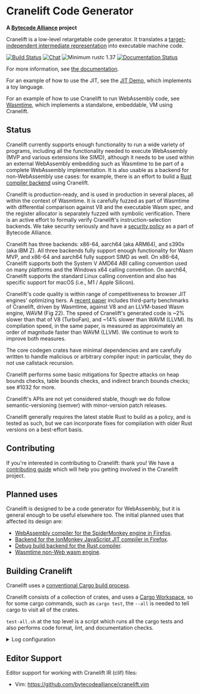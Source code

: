 Cranelift Code Generator
========================

**A [Bytecode Alliance][BA] project**

Cranelift is a low-level retargetable code generator. It translates a
[target-independent intermediate representation](docs/ir.md)
into executable machine code.

[BA]: https://bytecodealliance.org/
[![Build Status](https://github.com/bytecodealliance/wasmtime/workflows/CI/badge.svg)](https://github.com/bytecodealliance/wasmtime/actions)
[![Chat](https://img.shields.io/badge/chat-zulip-brightgreen.svg)](https://bytecodealliance.zulipchat.com/#narrow/stream/217117-cranelift/topic/general)
![Minimum rustc 1.37](https://img.shields.io/badge/rustc-1.37+-green.svg)
[![Documentation Status](https://docs.rs/cranelift/badge.svg)](https://docs.rs/cranelift)

For more information, see [the documentation](docs/index.md).

For an example of how to use the JIT, see the [JIT Demo], which
implements a toy language.

[JIT Demo]: https://github.com/bytecodealliance/cranelift-jit-demo

For an example of how to use Cranelift to run WebAssembly code, see
[Wasmtime], which implements a standalone, embeddable, VM using Cranelift.

[Wasmtime]: https://github.com/bytecodealliance/wasmtime

Status
------

Cranelift currently supports enough functionality to run a wide variety
of programs, including all the functionality needed to execute
WebAssembly (MVP and various extensions like SIMD), although it needs to be
used within an external WebAssembly embedding such as Wasmtime to be part of a
complete WebAssembly implementation. It is also usable as a backend for
non-WebAssembly use cases: for example, there is an effort to build a [Rust
compiler backend] using Cranelift.

Cranelift is production-ready, and is used in production in several places, all
within the context of Wasmtime. It is carefully fuzzed as part of Wasmtime with
differential comparison against V8 and the executable Wasm spec, and the
register allocator is separately fuzzed with symbolic verification. There is an
active effort to formally verify Cranelift's instruction-selection backends. We
take security seriously and have a [security policy] as a part of Bytecode
Alliance.

Cranelift has three backends: x86-64, aarch64 (aka ARM64), and s390x (aka IBM
Z). All three backends fully support enough functionality for Wasm MVP, and
x86-64 and aarch64 fully support SIMD as well. On x86-64, Cranelift supports
both the System V AMD64 ABI calling convention used on many platforms and the
Windows x64 calling convention. On aarch64, Cranelift supports the standard
Linux calling convention and also has specific support for macOS (i.e., M1 /
Apple Silicon).

Cranelift's code quality is within range of competitiveness to browser JIT
engines' optimizing tiers. A [recent paper] includes third-party benchmarks of
Cranelift, driven by Wasmtime, against V8 and an LLVM-based Wasm engine, WAVM
(Fig 22).  The speed of Cranelift's generated code is ~2% slower than that of
V8 (TurboFan), and ~14% slower than WAVM (LLVM). Its compilation speed, in the
same paper, is measured as approximately an order of magnitude faster than WAVM
(LLVM). We continue to work to improve both measures.

[Rust compiler backend]: https://github.com/bjorn3/rustc_codegen_cranelift
[security policy]: https://bytecodealliance.org/security
[recent paper]: https://arxiv.org/abs/2011.13127

The core codegen crates have minimal dependencies and are carefully written to
handle malicious or arbitrary compiler input: in particular, they do not use
callstack recursion.

Cranelift performs some basic mitigations for Spectre attacks on heap bounds
checks, table bounds checks, and indirect branch bounds checks; see #1032 for
more.

Cranelift's APIs are not yet considered stable, though we do follow
semantic-versioning (semver) with minor-version patch releases.

Cranelift generally requires the latest stable Rust to build as a policy, and
is tested as such, but we can incorporate fixes for compilation with older Rust
versions on a best-effort basis.

Contributing
------------

If you're interested in contributing to Cranelift: thank you! We have a
[contributing guide] which will help you getting involved in the Cranelift
project.

[contributing guide]: https://bytecodealliance.github.io/wasmtime/contributing.html

Planned uses
------------

Cranelift is designed to be a code generator for WebAssembly, but it is
general enough to be useful elsewhere too. The initial planned uses that
affected its design are:

 - [WebAssembly compiler for the SpiderMonkey engine in
    Firefox](spidermonkey.md#phase-1-webassembly).
 - [Backend for the IonMonkey JavaScript JIT compiler in
    Firefox](spidermonkey.md#phase-2-ionmonkey).
 - [Debug build backend for the Rust compiler](rustc.md).
 - [Wasmtime non-Web wasm engine](https://github.com/bytecodealliance/wasmtime).

Building Cranelift
------------------

Cranelift uses a [conventional Cargo build
process](https://doc.rust-lang.org/cargo/guide/working-on-an-existing-project.html).

Cranelift consists of a collection of crates, and uses a [Cargo
Workspace](https://doc.rust-lang.org/book/ch14-03-cargo-workspaces.html),
so for some cargo commands, such as `cargo test`, the `--all` is needed
to tell cargo to visit all of the crates.

`test-all.sh` at the top level is a script which runs all the cargo
tests and also performs code format, lint, and documentation checks.

<details>
<summary>Log configuration</summary>

Cranelift uses the `log` crate to log messages at various levels. It doesn't
specify any maximal logging level, so embedders can choose what it should be;
however, this can have an impact of Cranelift's code size. You can use `log`
features to reduce the maximum logging level. For instance if you want to limit
the level of logging to `warn` messages and above in release mode:

```
[dependency.log]
...
features = ["release_max_level_warn"]
```
</details>

Editor Support
--------------

Editor support for working with Cranelift IR (clif) files:

 - Vim: https://github.com/bytecodealliance/cranelift.vim
